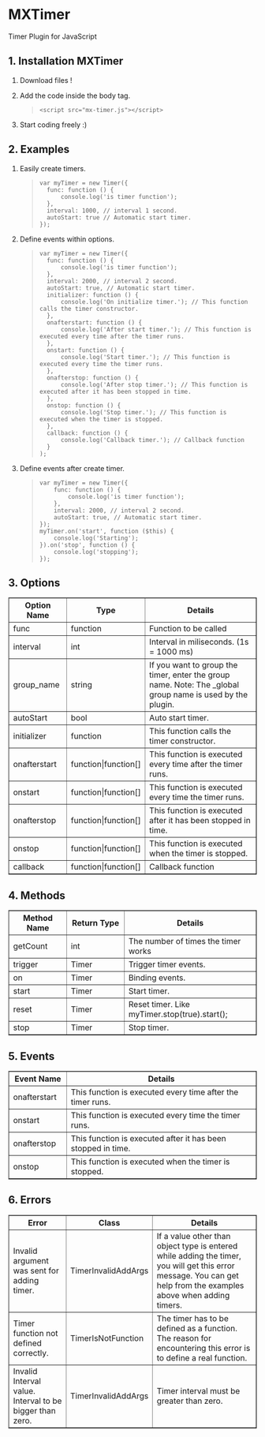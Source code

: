 # MXTimer
Timer Plugin for JavaScript
## 1\. Installation MXTimer

1.  Download files !

2.  Add the code inside the body tag.

    > ```
    > <script src="mx-timer.js"></script>
    > 

3.  Start coding freely :)

## 2\. Examples

1.  Easily create timers.

    > ```
    > var myTimer = new Timer({
    >   func: function () {
    >       console.log('is timer function');
    >   },
    >   interval: 1000, // interval 1 second.
    >   autoStart: true // Automatic start timer.
    > });

2.  Define events within options.

    > ```
    > var myTimer = new Timer({
    >   func: function () {
    >       console.log('is timer function');
    >   },
    >   interval: 2000, // interval 2 second.
    >   autoStart: true, // Automatic start timer.
    >   initializer: function () {
    >       console.log('On initialize timer.'); // This function calls the timer constructor.
    >   },
    >   onafterstart: function () {
    >       console.log('After start timer.'); // This function is executed every time after the timer runs.
    >   },
    >   onstart: function () {
    >       console.log('Start timer.'); // This function is executed every time the timer runs.
    >   },
    >   onafterstop: function () {
    >       console.log('After stop timer.'); // This function is executed after it has been stopped in time.
    >   },
    >   onstop: function () {
    >       console.log('Stop timer.'); // This function is executed when the timer is stopped.
    >   },
    >   callback: function () {
    >       console.log('Callback timer.'); // Callback function
    >   }
    > );

3.  Define events after create timer.

    > ```
    > var myTimer = new Timer({
    >     func: function () {
    >         console.log('is timer function');
    >     },
    >     interval: 2000, // interval 2 second.
    >     autoStart: true, // Automatic start timer.
    > });
    > myTimer.on('start', function ($this) {
    >     console.log('Starting');
    > }).on('stop', function () {
    >     console.log('stopping');
    > });

## 3\. Options

<table border="1" width="100%" cellpadding="0" cellspacing="0">

<thead>

<tr>

<th width="100">Option Name</th>

<th width="100">Type</th>

<th>Details</th>

</tr>

</thead>

<tbody>

<tr>

<td class="title">func</td>

<td class="title">function</td>

<td>Function to be called</td>

</tr>

<tr>

<td class="title">interval</td>

<td class="title">int</td>

<td>Interval in miliseconds. (1s = 1000 ms)</td>

</tr>

<tr>

<td class="title">group_name</td>

<td class="title">string</td>

<td>If you want to group the timer, enter the group name. Note: The _global group name is used by the plugin.</td>

</tr>

<tr>

<td class="title">autoStart</td>

<td class="title">bool</td>

<td>Auto start timer.</td>

</tr>

<tr>

<td class="title">initializer</td>

<td class="title">function</td>

<td>This function calls the timer constructor.</td>

</tr>

<tr>

<td class="title">onafterstart</td>

<td class="title">function|function[]</td>

<td>This function is executed every time after the timer runs.</td>

</tr>

<tr>

<td class="title">onstart</td>

<td class="title">function|function[]</td>

<td>This function is executed every time the timer runs.</td>

</tr>

<tr>

<td class="title">onafterstop</td>

<td class="title">function|function[]</td>

<td>This function is executed after it has been stopped in time.</td>

</tr>

<tr>

<td class="title">onstop</td>

<td class="title">function|function[]</td>

<td>This function is executed when the timer is stopped.</td>

</tr>

<tr>

<td class="title">callback</td>

<td class="title">function|function[]</td>

<td>Callback function</td>

</tr>

</tbody>

</table>

## 4\. Methods

<table border="1" width="100%" cellpadding="0" cellspacing="0">

<thead>

<tr>

<th width="100">Method Name</th>

<th width="100">Return Type</th>

<th>Details</th>

</tr>

</thead>

<tbody>

<tr>

<td class="title">getCount</td>

<td class="title">int</td>

<td>The number of times the timer works</td>

</tr>

<tr>

<td class="title">trigger</td>

<td class="title">Timer</td>

<td>Trigger timer events.</td>

</tr>

<tr>

<td class="title">on</td>

<td class="title">Timer</td>

<td>Binding events.</td>

</tr>

<tr>

<td class="title">start</td>

<td class="title">Timer</td>

<td>Start timer.</td>

</tr>

<tr>

<td class="title">reset</td>

<td class="title">Timer</td>

<td>Reset timer. Like myTimer.stop(true).start();</td>

</tr>

<tr>

<td class="title">stop</td>

<td class="title">Timer</td>

<td>Stop timer.</td>

</tr>

</tbody>

</table>

## 5\. Events

<table border="1" width="100%" cellpadding="0" cellspacing="0">

<thead>

<tr>

<th width="100">Event Name</th>

<th>Details</th>

</tr>

</thead>

<tbody>

<tr>

<td class="title">onafterstart</td>

<td>This function is executed every time after the timer runs.</td>

</tr>

<tr>

<td class="title">onstart</td>

<td>This function is executed every time the timer runs.</td>

</tr>

<tr>

<td class="title">onafterstop</td>

<td>This function is executed after it has been stopped in time.</td>

</tr>

<tr>

<td class="title">onstop</td>

<td>This function is executed when the timer is stopped.</td>

</tr>

</tbody>

</table>

## 6\. Errors
<table border="1" width="100%" cellpadding="0" cellspacing="0" id="errors">
<thead>
<tr>
<th>Error</th>
<th width="100">Class</th>
<th>Details</th>
</tr>
</thead>
<tbody>


<tr>

<td class="title">Invalid argument was sent for adding timer.</td>
<td class="title">TimerInvalidAddArgs</td>

<td>If a value other than object type is entered while adding the timer, you will get this error message. You can get help from the examples above when adding timers.</td>

</tr>
<tr>

<td class="title">Timer function not defined correctly.</td>
<td class="title">TimerIsNotFunction</td>

<td>The timer has to be defined as a function. The reason for encountering this error is to define a real function.</td>

</tr>
<tr>

<td class="title">Invalid Interval value. Interval to be bigger than zero.</td>
<td class="title">TimerInvalidAddArgs</td>

<td>Timer interval must be greater than zero.</td>
</tr>

</tbody>

</table>
